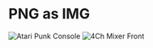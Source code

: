 <h1>PNG as IMG</h1>
<img src="https://github.com/mzuelch/CATs-Eurosynth/blob/main/GitHub/Media/Standard%20Line/Atari%20Punk%20Console.png" alt="Atari Punk Console">
<img src="https://github.com/mzuelch/CATs-Eurosynth/blob/main/GitHub/Media/Standard%20Line/4Ch%20Mixer%20Front.png" alt="4Ch Mixer Front">
